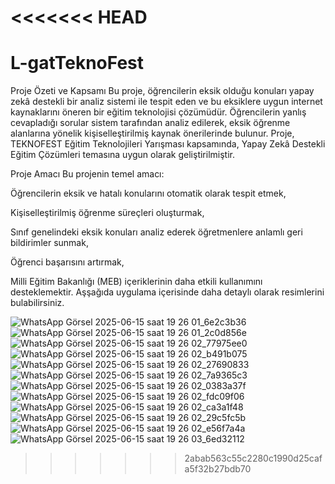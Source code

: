 <<<<<<< HEAD
=======
# L-gatTeknoFest

Proje Özeti ve Kapsamı
Bu proje, öğrencilerin eksik olduğu konuları yapay zekâ destekli bir analiz sistemi ile tespit eden ve bu eksiklere uygun internet kaynaklarını öneren bir eğitim teknolojisi çözümüdür. Öğrencilerin yanlış cevapladığı sorular sistem tarafından analiz edilerek, eksik öğrenme alanlarına yönelik kişiselleştirilmiş kaynak önerilerinde bulunur.
Proje, TEKNOFEST Eğitim Teknolojileri Yarışması kapsamında, Yapay Zekâ Destekli Eğitim Çözümleri temasına uygun olarak geliştirilmiştir.

 Proje Amacı
Bu projenin temel amacı:

Öğrencilerin eksik ve hatalı konularını otomatik olarak tespit etmek,

Kişiselleştirilmiş öğrenme süreçleri oluşturmak,

Sınıf genelindeki eksik konuları analiz ederek öğretmenlere anlamlı geri bildirimler sunmak,

Öğrenci başarısını artırmak,

Milli Eğitim Bakanlığı (MEB) içeriklerinin daha etkili kullanımını desteklemektir.
Aşşağıda uygulama içerisinde daha detaylı olarak resimlerini bulabilirsiniz. 

![WhatsApp Görsel 2025-06-15 saat 19 26 01_6e2c3b36](https://github.com/user-attachments/assets/6db64324-fe84-485c-8e9b-b11dcf40eae9)
![WhatsApp Görsel 2025-06-15 saat 19 26 01_2c0d856e](https://github.com/user-attachments/assets/c3272358-5792-4285-9133-d78d515ac0db)
![WhatsApp Görsel 2025-06-15 saat 19 26 02_77975ee0](https://github.com/user-attachments/assets/91d6e06a-ff1b-4507-93e5-473f534f71cb)
![WhatsApp Görsel 2025-06-15 saat 19 26 02_b491b075](https://github.com/user-attachments/assets/59621bf4-3a45-4bac-bbab-ef977aa66a8b)
![WhatsApp Görsel 2025-06-15 saat 19 26 02_27690833](https://github.com/user-attachments/assets/6594e6c4-683b-4b56-bcaf-e3f479afd72b)
![WhatsApp Görsel 2025-06-15 saat 19 26 02_7a9365c3](https://github.com/user-attachments/assets/8456fcb4-0074-49d5-a16b-9d857138b099)
![WhatsApp Görsel 2025-06-15 saat 19 26 02_0383a37f](https://github.com/user-attachments/assets/fa85a8d7-4780-44a9-b5d7-fc133166e78c)
![WhatsApp Görsel 2025-06-15 saat 19 26 02_fdc09f06](https://github.com/user-attachments/assets/b7820a98-5fdb-476f-8d3a-79ce0f305208)
![WhatsApp Görsel 2025-06-15 saat 19 26 02_ca3a1f48](https://github.com/user-attachments/assets/9c2cd7b6-412c-4f01-8d75-0665049d401c)
![WhatsApp Görsel 2025-06-15 saat 19 26 02_29c5fc5b](https://github.com/user-attachments/assets/26b668af-acb1-4a16-bb1f-197fb7b40b7b)
![WhatsApp Görsel 2025-06-15 saat 19 26 02_e56f7a4a](https://github.com/user-attachments/assets/c75c5e2f-9005-4357-8263-e4015538532d)
![WhatsApp Görsel 2025-06-15 saat 19 26 03_6ed32112](https://github.com/user-attachments/assets/cc583fed-0ccf-4f5f-9c88-6c777b6ff157)



>>>>>>> 2abab563c55c2280c1990d25cafa5f32b27bdb70
